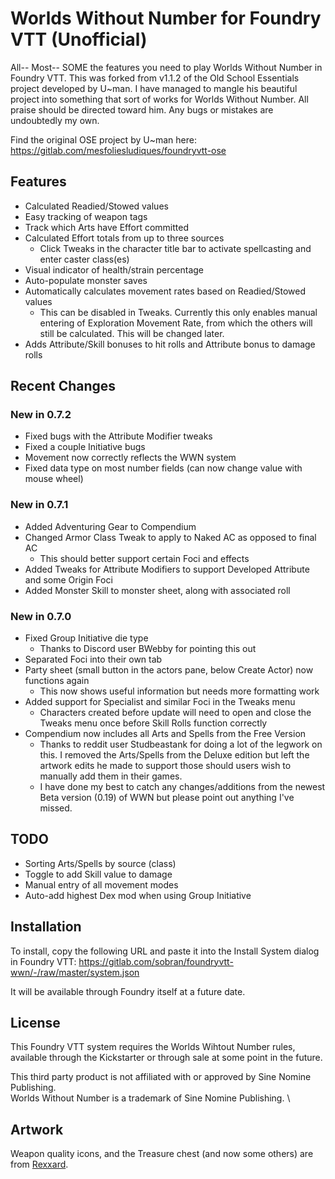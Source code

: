 # Worlds Without Number for Foundry VTT (Unofficial)
All-- Most-- SOME the features you need to play Worlds Without Number in Foundry VTT. This was forked from v1.1.2 of the Old School Essentials project developed by U~man. I have managed to mangle his beautiful project into something that sort of works for Worlds Without Number. All praise should be directed toward him. Any bugs or mistakes are undoubtedly my own.

Find the original OSE project by U~man here: https://gitlab.com/mesfoliesludiques/foundryvtt-ose
## Features
* Calculated Readied/Stowed values
* Easy tracking of weapon tags
* Track which Arts have Effort committed
* Calculated Effort totals from up to three sources
    * Click Tweaks in the character title bar to activate spellcasting and enter caster class(es)
* Visual indicator of health/strain percentage
* Auto-populate monster saves
* Automatically calculates movement rates based on Readied/Stowed values
    * This can be disabled in Tweaks. Currently this only enables manual entering of Exploration Movement Rate, from which the others will still be calculated. This will be changed later.
* Adds Attribute/Skill bonuses to hit rolls and Attribute bonus to damage rolls

## Recent Changes
### New in 0.7.2
* Fixed bugs with the Attribute Modifier tweaks
* Fixed a couple Initiative bugs
* Movement now correctly reflects the WWN system
* Fixed data type on most number fields (can now change value with mouse wheel)
### New in 0.7.1
* Added Adventuring Gear to Compendium
* Changed Armor Class Tweak to apply to Naked AC as opposed to final AC
    * This should better support certain Foci and effects
* Added Tweaks for Attribute Modifiers to support Developed Attribute and some Origin Foci
* Added Monster Skill to monster sheet, along with associated roll
### New in 0.7.0
* Fixed Group Initiative die type
    * Thanks to Discord user BWebby for pointing this out
* Separated Foci into their own tab
* Party sheet (small button in the actors pane, below Create Actor) now functions again
    * This now shows useful information but needs more formatting work
* Added support for Specialist and similar Foci in the Tweaks menu
    * Characters created before update will need to open and close the Tweaks menu once before Skill Rolls function correctly
* Compendium now includes all Arts and Spells from the Free Version
    * Thanks to reddit user Studbeastank for doing a lot of the legwork on this. I removed the Arts/Spells from the Deluxe edition but left the artwork edits he made to support those should users wish to manually add them in their games.
    * I have done my best to catch any changes/additions from the newest Beta version (0.19) of WWN but please point out anything I've missed.
## TODO
* Sorting Arts/Spells by source (class)
* Toggle to add Skill value to damage
* Manual entry of all movement modes
* Auto-add highest Dex mod when using Group Initiative
## Installation
To install, copy the following URL and paste it into the Install System dialog in Foundry VTT:
https://gitlab.com/sobran/foundryvtt-wwn/-/raw/master/system.json

It will be available through Foundry itself at a future date.

## License
This Foundry VTT system requires the Worlds Wihtout Number rules, available through the Kickstarter or through sale at some point in the future.

This third party product is not affiliated with or approved by Sine Nomine Publishing. \
Worlds Without Number is a trademark of Sine Nomine Publishing. \

## Artwork
Weapon quality icons, and the Treasure chest (and now some others) are from [Rexxard](https://assetstore.unity.com/packages/2d/gui/icons/flat-skills-icons-82713).
